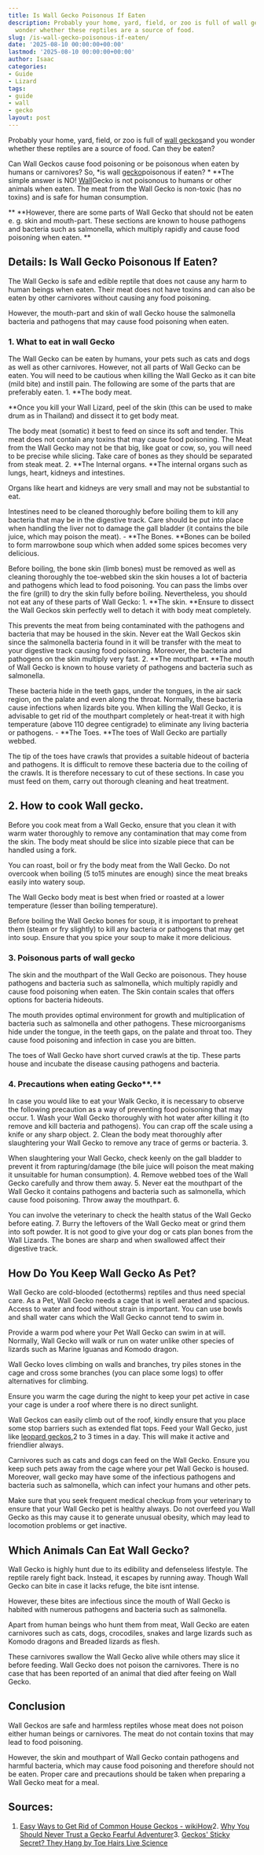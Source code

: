 ```yaml
---
title: Is Wall Gecko Poisonous If Eaten
description: Probably your home, yard, field, or zoo is full of wall geckos and you
  wonder whether these reptiles are a source of food.
slug: /is-wall-gecko-poisonous-if-eaten/
date: '2025-08-10 00:00:00+00:00'
lastmod: '2025-08-10 00:00:00+00:00'
author: Isaac
categories:
- Guide
- Lizard
tags:
- guide
- wall
- gecko
layout: post
---
```

Probably your home, yard, field, or zoo is full of [wall geckos](https://www.insidescience.org/news/how-geckos-run-water)and you wonder whether these reptiles are a source of food. Can they be eaten?

Can Wall Geckos cause food poisoning or be poisonous when eaten by humans or carnivores? So, *is wall [gecko](https://pestpolicy.com/do-geckos-eat-bed-bugs/)poisonous if eaten? * **The simple answer is NO! [Wall](https://pestpolicy.com/how-to-remove-paint-from-walls/)Gecko is not poisonous to humans or other animals when eaten. The meat from the Wall Gecko is non-toxic (has no toxins) and is safe for human consumption.

** **However, there are some parts of Wall Gecko that should not be eaten e. g. skin and mouth-part. These sections are known to house pathogens and bacteria such as salmonella, which multiply rapidly and cause food poisoning when eaten. **

##  Details: Is Wall Gecko Poisonous If Eaten?

The Wall Gecko is safe and edible reptile that does not cause any harm to human beings when eaten. Their meat does not have toxins and can also be eaten by other carnivores without causing any food poisoning.

However, the mouth-part and skin of wall Gecko house the salmonella bacteria and pathogens that may cause food poisoning when eaten.

###  1. What to eat in wall Gecko

The Wall Gecko can be eaten by humans, your pets such as cats and dogs as well as other carnivores. However, not all parts of Wall Gecko can be eaten. You will need to be cautious when killing the Wall Gecko as it can bite (mild bite) and instill pain. The following are some of the parts that are preferably eaten. 1. **The body meat.

**Once you kill your Wall Lizard, peel of the skin (this can be used to make drum as in Thailand) and dissect it to get body meat.

The body meat (somatic) it best to feed on since its soft and tender. This meat does not contain any toxins that may cause food poisoning. The Meat from the Wall Gecko may not be that big, like goat or cow, so, you will need to be precise while slicing. Take care of bones as they should be separated from steak meat. 2. **The Internal organs. **The internal organs such as lungs, heart, kidneys and intestines.

Organs like heart and kidneys are very small and may not be substantial to eat.

Intestines need to be cleaned thoroughly before boiling them to kill any bacteria that may be in the digestive track. Care should be put into place when handling the liver not to damage the gall bladder (it contains the bile juice, which may poison the meat). - **The Bones. **Bones can be boiled to form marrowbone soup which when added some spices becomes very delicious.

Before boiling, the bone skin (limb bones) must be removed as well as cleaning thoroughly the toe-webbed skin the skin houses a lot of bacteria and pathogens which lead to food poisoning. You can pass the limbs over the fire (grill) to dry the skin fully before boiling. Nevertheless, you should not eat any of these parts of Wall Gecko: 1. **The skin. **Ensure to dissect the Wall Geckos skin perfectly well to detach it with body meat completely.

This prevents the meat from being contaminated with the pathogens and bacteria that may be housed in the skin. Never eat the Wall Geckos skin since the salmonella bacteria found in it will be transfer with the meat to your digestive track causing food poisoning. Moreover, the bacteria and pathogens on the skin multiply very fast. 2. **The mouthpart. **The mouth of Wall Gecko is known to house variety of pathogens and bacteria such as salmonella.

These bacteria hide in the teeth gaps, under the tongues, in the air sack region, on the palate and even along the throat. Normally, these bacteria cause infections when lizards bite you. When killing the Wall Gecko, it is advisable to get rid of the mouthpart completely or heat-treat it with high temperature (above 110 degree centigrade) to eliminate any living bacteria or pathogens. - **The Toes. **The toes of Wall Gecko are partially webbed.

The tip of the toes have crawls that provides a suitable hideout of bacteria and pathogens. It is difficult to remove these bacteria due to the coiling of the crawls. It is therefore necessary to cut of these sections. In case you must feed on them, carry out thorough cleaning and heat treatment.

##  2. How to cook Wall gecko.

Before you cook meat from a Wall Gecko, ensure that you clean it with warm water thoroughly to remove any contamination that may come from the skin. The body meat should be slice into sizable piece that can be handled using a fork.

You can roast, boil or fry the body meat from the Wall Gecko. Do not overcook when boiling (5 to15 minutes are enough) since the meat breaks easily into watery soup.

The Wall Gecko body meat is best when fried or roasted at a lower temperature (lesser than boiling temperature).

Before boiling the Wall Gecko bones for soup, it is important to preheat them (steam or fry slightly) to kill any bacteria or pathogens that may get into soup. Ensure that you spice your soup to make it more delicious.

###  3. Poisonous parts of wall gecko

The skin and the mouthpart of the Wall Gecko are poisonous. They house pathogens and bacteria such as salmonella, which multiply rapidly and cause food poisoning when eaten. The Skin contain scales that offers options for bacteria hideouts.

The mouth provides optimal environment for growth and multiplication of bacteria such as salmonella and other pathogens. These microorganisms hide under the tongue, in the teeth gaps, on the palate and throat too. They cause food poisoning and infection in case you are bitten.

The toes of Wall Gecko have short curved crawls at the tip. These parts house and incubate the disease causing pathogens and bacteria.

###  4. Precautions when eating Gecko**.**

In case you would like to eat your Walk Gecko, it is necessary to observe the following precaution as a way of preventing food poisoning that may occur. 1. Wash your Wall Gecko thoroughly with hot water after killing it (to remove and kill bacteria and pathogens). You can crap off the scale using a knife or any sharp object. 2. Clean the body meat thoroughly after slaughtering your Wall Gecko to remove any trace of germs or bacteria. 3.

When slaughtering your Wall Gecko, check keenly on the gall bladder to prevent it from rapturing/damage (the bile juice will poison the meat making it unsuitable for human consumption). 4. Remove webbed toes of the Wall Gecko carefully and throw them away. 5. Never eat the mouthpart of the Wall Gecko it contains pathogens and bacteria such as salmonella, which cause food poisoning. Throw away the mouthpart. 6.

You can involve the veterinary to check the health status of the Wall Gecko before eating. 7. Burry the leftovers of the Wall Gecko meat or grind them into soft powder. It is not good to give your dog or cats plan bones from the Wall Lizards. The bones are sharp and when swallowed affect their digestive track.

##  **How Do You Keep Wall Gecko As Pet?**

Wall Gecko are cold-blooded (ectotherms) reptiles and thus need special care. As a Pet, Wall Gecko needs a cage that is well aerated and spacious. Access to water and food without strain is important. You can use bowls and shall water cans which the Wall Gecko cannot tend to swim in.

Provide a warm pod where your Pet Wall Gecko can swim in at will. Normally, Wall Gecko will walk or run on water unlike other species of lizards such as Marine Iguanas and Komodo dragon.

Wall Gecko loves climbing on walls and branches, try piles stones in the cage and cross some branches (you can place some logs) to offer alternatives for climbing.

Ensure you warm the cage during the night to keep your pet active in case your cage is under a roof where there is no direct sunlight.

Wall Geckos can easily climb out of the roof, kindly ensure that you place some stop barriers such as extended flat tops. Feed your Wall Gecko, just like [leopard geckos](https://pestpolicy.com/what-does-leopard-gecko-eat/),2 to 3 times in a day. This will make it active and friendlier always.

Carnivores such as cats and dogs can feed on the Wall Gecko. Ensure you keep such pets away from the cage where your pet Wall Gecko is housed. Moreover, wall gecko may have some of the infectious pathogens and bacteria such as salmonella, which can infect your humans and other pets.

Make sure that you seek frequent medical checkup from your veterinary to ensure that your Wall Gecko pet is healthy always. Do not overfeed you Wall Gecko as this may cause it to generate unusual obesity, which may lead to locomotion problems or get inactive.

##  Which Animals Can Eat Wall Gecko?

Wall Gecko is highly hunt due to its edibility and defenseless lifestyle. The reptile rarely fight back. Instead, it escapes by running away. Though Wall Gecko can bite in case it lacks refuge, the bite isnt intense.

However, these bites are infectious since the mouth of Wall Gecko is habited with numerous pathogens and bacteria such as salmonella.

Apart from human beings who hunt them from meat, Wall Gecko are eaten carnivores such as cats, dogs, crocodiles, snakes and large lizards such as Komodo dragons and Breaded lizards as flesh.

These carnivores swallow the Wall Gecko alive while others may slice it before feeding. Wall Gecko does not poison the carnivores. There is no case that has been reported of an animal that died after feeing on Wall Gecko.

##  Conclusion

Wall Geckos are safe and harmless reptiles whose meat does not poison either human beings or carnivores. The meat do not contain toxins that may lead to food poisoning.

However, the skin and mouthpart of Wall Gecko contain pathogens and harmful bacteria, which may cause food poisoning and therefore should not be eaten. Proper care and precautions should be taken when preparing a Wall Gecko meat for a meal.

##  Sources:

1. [Easy Ways to Get Rid of Common House Geckos - wikiHow](https://www.wikihow.com/Get-Rid-of-Common-House-Geckos)2. [Why You Should Never Trust a Gecko Fearful Adventurer](https://www.fearfuladventurer.com/why-you-should-never-trust-a-gecko/)3. [Geckos' Sticky Secret? They Hang by Toe Hairs Live Science](https://www.livescience.com/47307-how-geckos-stick-and-unstick-feet.html)